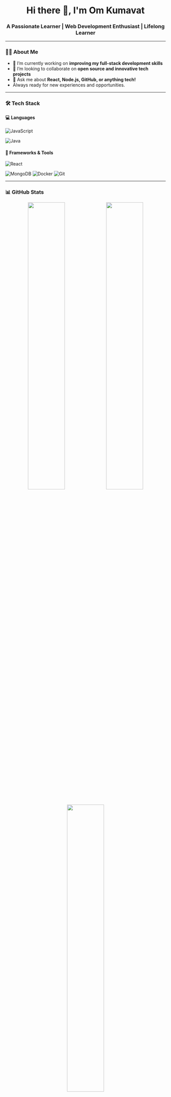 <h1 align="center">Hi there 👋, I'm Om Kumavat</h1>
<h3 align="center">A Passionate Learner | Web Development Enthusiast | Lifelong Learner </h3>

<!--<p align="center">
  <img src="https://readme-typing-svg.demolab.com?font=Fira+Code&size=22&pause=1000&center=true&vCenter=true&width=435&lines=Full-Stack+Developer;Open+Source+Contributor;Tech+Explorer;Always+learning+something+new" alt="Typing SVG" />
</p> -->

---

### 👨‍💻 About Me

- 🔭 I’m currently working on **improving my full-stack development skills**
- 👯 I’m looking to collaborate on **open source and innovative tech projects**
- 💬 Ask me about **React, Node.js, GitHub, or anything tech!**
- Always ready for new experiences and opportunities.

---

### 🛠️ Tech Stack

#### 💻 Languages
![JavaScript](https://img.shields.io/badge/-JavaScript-black?style=flat-square&logo=javascript)
<!-- ![Python](https://img.shields.io/badge/-Python-black?style=flat-square&logo=python) -->
![Java](https://img.shields.io/badge/-Java-black?style=flat-square&logo=java)

#### 🧰 Frameworks & Tools
![React](https://img.shields.io/badge/-React-black?style=flat-square&logo=react)
<!-- ![Node.js](https://img.shields.io/badge/-Node.js-black?style=flat-square&logo=node.js)
![Express](https://img.shields.io/badge/-Express-black?style=flat-square&logo=express) -->
![MongoDB](https://img.shields.io/badge/-MongoDB-black?style=flat-square&logo=mongodb)
![Docker](https://img.shields.io/badge/-Docker-black?style=flat-square&logo=docker)
![Git](https://img.shields.io/badge/-Git-black?style=flat-square&logo=git)

---

### 📊 GitHub Stats

<p align="center">
  <img src="https://github-readme-stats.vercel.app/api?username=vincenzo0105&show_icons=true&theme=radical" width="48%" />
  <img src="https://streak-stats.demolab.com?user=vincenzo0105&theme=radical" width="48%" />
</p>

<p align="center">
  <img src="https://github-readme-stats.vercel.app/api/top-langs/?username=vincenzo0105&layout=compact&theme=radical" width="48%" />
</p>

---

### 📫 Connect with Me

[![LinkedIn](www.linkedin.com/in/om-kumavat-09447b289)
[![Gmail](https://img.shields.io/badge/Gmail-red?style=flat-square&logo=gmail)](mailto:your.email@gmail.com)

---

<p align="center">
  <img src="https://capsule-render.vercel.app/api?type=waving&color=gradient&height=100&section=footer"/>
</p>
